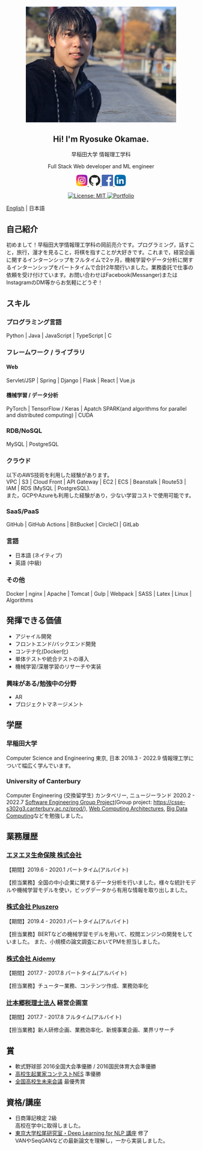 <p align="center">
  <img width="400" src="public/image/profile.jpg">
</p>
<H2 align="center">
  Hi! I'm Ryosuke Okamae.
</H2>
<p align="center">早稲田大学 情報理工学科</p>
<p align="center">Full Stack Web developer and ML engineer</p>

<p align="center">
  <a href="https://www.instagram.com/maeoka__/">
    <img width="30" src="public/image/instagram.png" alt="Instagram">
  </a>
  <a href="https://github.com/ryosuke4138">
    <img width="30" src="public/image/github.png" alt="GitHub">
  </a>
  <a href="https://www.facebook.com/ryosuke.okamae.1">
    <img width="30" src="public/image/facebook.png" alt="Facebook">
  </a>
  <a href="https://www.linkedin.com/in/ryosuke-okamae-041720170/">
    <img width="30" src="public/image/linkedin.png" alt="LinkedIn">
  </a>
</p>
<p align="center">
  <a href="https://opensource.org/licenses/MIT">
    <img src="https://img.shields.io/badge/License-MIT-blue.svg" alt="License: MIT">
  </a>
  <a href="https://github.com/ryosuke4138/PetitionApp">
    <img src="https://img.shields.io/badge/Hey!-Portfolio is here-ff69b4.svg" alt="Portfolio">
  </a>
</p>

[English](/README.md) | 日本語

## 自己紹介

初めまして！早稲田大学情報理工学科の岡前亮介です。プログラミング，話すこと，旅行，漫才を見ること，将棋を指すことが大好きです。これまで，経営企画に関するインターンシップをフルタイムで2ヶ月，機械学習やデータ分析に関するインターンシップをパートタイムで合計2年間行いました。業務委託で仕事の依頼を受け付けています。お問い合わせはFacebook(Messanger)またはInstagramのDM等からお気軽にどうぞ！

## スキル

### プログラミング言語

Python | Java | JavaScript | TypeScript | C

### フレームワーク / ライブラリ

#### Web

Servlet/JSP | Spring | Django | Flask | React | Vue.js

#### 機械学習 / データ分析

PyTorch | TensorFlow / Keras | Apatch SPARK(and algorithms for parallel and distributed computing) | CUDA

### RDB/NoSQL

MySQL | PostgreSQL

### クラウド

以下のAWS技術を利用した経験があります。  
VPC | S3 | Cloud Front | API Gateway | EC2 | ECS | Beanstalk | Route53 | IAM | RDS (MySQL | PostgreSQL).  
また，GCPやAzureも利用した経験があり，少ない学習コストで使用可能です。

### SaaS/PaaS

GitHub | GitHub Actions | BitBucket | CircleCI | GitLab

### 言語

- 日本語 (ネイティブ)
- 英語 (中級)

### その他

Docker | nginx | Apache | Tomcat | Gulp | Webpack | SASS | Latex | Linux | Algorithms

## 発揮できる価値

- アジャイル開発
- フロントエンド/バックエンド開発
- コンテナ化(Docker化)
- 単体テストや統合テストの導入
- 機械学習/深層学習のリサーチや実装

### 興味がある/勉強中の分野

- AR
- プロジェクトマネージメント

## 学歴

### 早稲田大学

Computer Science and Engineering
東京, 日本
2018.3 - 2022.9
情報理工学について幅広く学んでいます。

### University of Canterbury

Computer Engineering (交換留学生)
カンタベリー, ニュージーランド
2020.2 - 2022.7
[Software Engineering Group Project](https://www.canterbury.ac.nz/courseinfo/GetCourseDetails.aspx?course=SENG302&occurrence=20W(C)&year=2020)(Group project: https://csse-s302g3.canterbury.ac.nz/prod/), [Web Computing Architectures](https://www.canterbury.ac.nz/courseinfo/GetCourseDetails.aspx?course=SENG365&occurrence=20S1(C)&year=2020), [Big Data Computing](https://www.canterbury.ac.nz/courseinfo/GetCourseDetails.aspx?course=DATA301&occurrence=20S1(C)&year=2020)などを勉強しました。

## 業務履歴

### [エヌエヌ生命保険 株式会社](https://www.nnlife.co.jp)

【期間】2019.6 - 2020.1 パートタイム(アルバイト)

【担当業務】全国の中小企業に関するデータ分析を行いました。様々な統計モデルや機械学習モデルを使い，ビッグデータから有用な情報を取り出しました。

### [株式会社 Pluszero](https://plus-zero.co.jp/)

【期間】2019.4 - 2020.1 パートタイム(アルバイト)

【担当業務】BERTなどの機械学習モデルを用いて、校閲エンジンの開発をしていました。
また、小規模の論文調査においてPMを担当しました。

### [株式会社 Aidemy](https://aidemy.co.jp/)

【期間】2017.7 - 2017.8 パートタイム(アルバイト)

【担当業務】チューター業務、コンテンツ作成、業務効率化

### [辻本郷税理士法人](https://www.ht-tax.or.jp/) 経営企画室

【期間】2017.7 - 2017.8 フルタイム(アルバイト)

【担当業務】新人研修企画、業務効率化、新規事業企画、業界リサーチ

## 賞

- 軟式野球部 2016全国大会準優勝 / 2016国民体育大会準優勝
- [高校生起業家コンテストNES](https://www.facebook.com/next.entrepreneur.summit/) 準優勝
- [全国高校生未来会議](https://www.facebook.com/revisionjapan/) 最優秀賞

## 資格/講座

- 日商簿記検定 2級  
  高校在学中に取得しました。
- [東京大学松尾研究室・Deep Learning for NLP 講座](https://deeplearning.jp/deep-learning-for-nlp/) 修了  
  VANやSeqGANなどの最新論文を理解し，一から実装しました。
